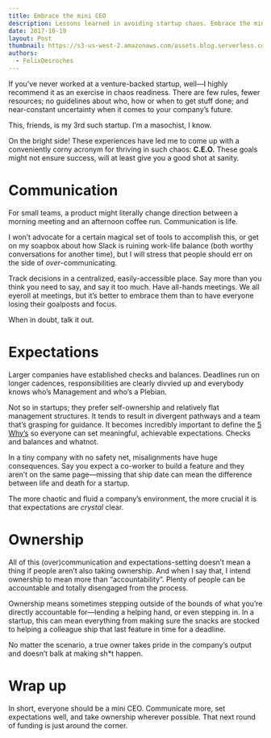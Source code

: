 ```yaml
---
title: Embrace the mini CEO
description: Lessons learned in avoiding startup chaos. Embrace the mini CEO.
date: 2017-10-19
layout: Post
thumbnail: https://s3-us-west-2.amazonaws.com/assets.blog.serverless.com/devtools.jpg
authors:
  - FelixDesroches
---
```


If you’ve never worked at a venture-backed startup, well—I highly recommend it as an exercise in chaos readiness. There are few rules, fewer resources; no guidelines about who, how or when to get stuff done; and near-constant uncertainty when it comes to your company’s future. 

This, friends, is my 3rd such startup. I’m a masochist, I know.

On the bright side! These experiences have led me to come up with a conveniently corny acronym for thriving in such chaos: **C.E.O.** These goals might not ensure success, will at least give you a good shot at sanity. 

# Communication

For small teams, a product might literally change direction between a morning meeting and an afternoon coffee run. Communication is life.

I won’t advocate for a certain magical set of tools to accomplish this, or get on my soapbox about how Slack is ruining work-life balance (both worthy conversations for another time), but I will stress that people should err on the side of *over*-communicating.

Track decisions in a centralized, easily-accessible place. Say more than you think you need to say, and say it too much. Have all-hands meetings. We all eyeroll at meetings, but it’s better to embrace them than to have everyone losing their goalposts and focus.

When in doubt, talk it out.

# Expectations

Larger companies have established checks and balances. Deadlines run on longer cadences, responsibilities are clearly divvied up and everybody knows who’s Management and who’s a Plebian.

Not so in startups; they prefer self-ownership and relatively flat management structures. It tends to result in divergent pathways and a team that’s grasping for guidance. It becomes incredibly important to define the [5 Why’s](https://www.mindtools.com/pages/article/newTMC_5W.htm) so everyone can set meaningful, achievable expectations. Checks and balances and whatnot.

In a tiny company with no safety net, misalignments have huge consequences. Say you expect a co-worker to build a feature and they aren’t on the same page—missing that ship date can mean the difference between life and death for a startup.

The more chaotic and fluid a company’s environment, the more crucial it is that expectations are *crystal* clear.

# Ownership

All of this (over)communication and expectations-setting doesn’t mean a thing if people aren’t also taking ownership. And when I say that, I intend ownership to mean more than “accountability”. Plenty of people can be accountable and totally disengaged from the process.

Ownership means sometimes stepping outside of the bounds of what you’re directly accountable for—lending a helping hand, or even stepping in. In a startup, this can mean everything from making sure the snacks are stocked to helping a colleague ship that last feature in time for a deadline.

No matter the scenario, a true owner takes pride in the company’s output and doesn’t balk at making sh*t happen.

# Wrap up

In short, everyone should be a mini CEO. Communicate more, set expectations well, and take ownership wherever possible. That next round of funding is just around the corner.
